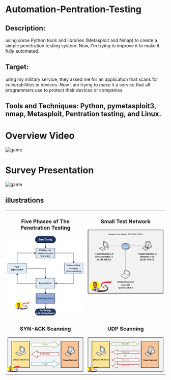 # Automation-Pentration-Testing
## Description:
using some Python tools and libraries (Metasploit and Nmap) to create a simple penetration testing system. Now, I'm trying to improve it to make it fully automated. 
## Target:
uring my military service, they asked me for an application that scans for vulnerabilities in devices. Now I am trying to make it a service that all programmers use to protect their devices or companies. 
## Tools and Techniques: Python, pymetasploit3, nmap, Metasploit, Pentration testing, and Linux.

# Overview Video
![game](https://github.com/SayedAbdo-99/Automation-Pentration-Testing/blob/main/OverviewVideo.gif)

# Survey Presentation
![game](https://github.com/SayedAbdo-99/Automation-Pentration-Testing/blob/main/Survey%20Presentation.gif)


## illustrations

<table style="border: none">
    <tr>
        <td width="50%" valign="top"> 
            <h3 style="text-align:center" > Five Phases of The Penetration Testing</h3>
            <img src="https://github.com/SayedAbdo-99/Automation-Pentration-Testing/blob/main/images/Five%20Phases%20of%20The%20Penetration%20Testing.png" alt="c" >
        </td>
        <td width="50%" valign="top"> 
            <h3 style="text-align:center" > Small Test Network</h3>
            <img src="https://github.com/SayedAbdo-99/Automation-Pentration-Testing/blob/main/images/Small%20Test%20Network.png" alt="c" >
        </td>
    </tr>
    <tr>
        <td width="50%" valign="top"> 
            <h3 style="text-align:center" >SYN-ACK Scanning</h3>
            <img src="https://github.com/SayedAbdo-99/Automation-Pentration-Testing/blob/main/images/SYN-ACK%20Scanning.png" alt="c" >
        </td>
        <td width="50%" valign="top"> 
            <h3 style="text-align:center" >UDP Scanning </h3>
            <img src="https://github.com/SayedAbdo-99/Automation-Pentration-Testing/blob/main/images/UDP%20Scanning.png" alt="c" >
        </td>
    </tr>
</table>
